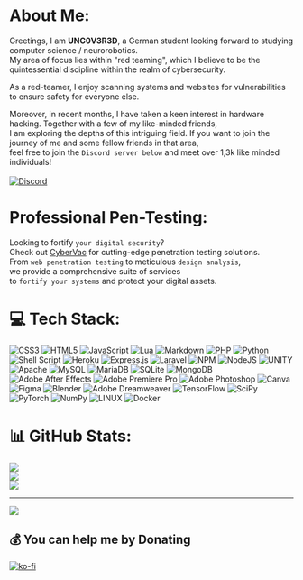 # About Me:
Greetings, I am **UNC0V3R3D**, a German student looking forward to studying computer science / neurorobotics.<br> My area of focus lies within "red teaming", which I believe to be the quintessential discipline within the realm of cybersecurity.

As a red-teamer, I enjoy scanning systems and websites for vulnerabilities to ensure safety for everyone else.

Moreover, in recent months, I have taken a keen interest in hardware hacking. Together with a few of my like-minded friends,<br> I am exploring the depths of this intriguing field. If you want to join the journey of me and some fellow friends in that area,<br> feel free to join the ``Discord server below`` and meet over 1,3k like minded individuals! <br><br>
[![Discord](https://img.shields.io/badge/Discord-%237289DA.svg?logo=discord&logoColor=white)](https://discord.gg/https://discord.gg/WWQETvS8Vv) 

# Professional Pen-Testing:

Looking to fortify ``your digital security``?<br> Check out [CyberVac](https://www.cybervac.solutions/) for cutting-edge penetration testing solutions. <br>
From ``web penetration testing`` to meticulous ``design analysis``,<br> we provide a comprehensive suite of services <br> to ``fortify your systems`` and protect your digital assets. <br>

# 💻 Tech Stack:
![CSS3](https://img.shields.io/badge/css3-%231572B6.svg?style=for-the-badge&logo=css3&logoColor=white) ![HTML5](https://img.shields.io/badge/html5-%23E34F26.svg?style=for-the-badge&logo=html5&logoColor=white) ![JavaScript](https://img.shields.io/badge/javascript-%23323330.svg?style=for-the-badge&logo=javascript&logoColor=%23F7DF1E) ![Lua](https://img.shields.io/badge/lua-%232C2D72.svg?style=for-the-badge&logo=lua&logoColor=white) ![Markdown](https://img.shields.io/badge/markdown-%23000000.svg?style=for-the-badge&logo=markdown&logoColor=white) ![PHP](https://img.shields.io/badge/php-%23777BB4.svg?style=for-the-badge&logo=php&logoColor=white) ![Python](https://img.shields.io/badge/python-3670A0?style=for-the-badge&logo=python&logoColor=ffdd54) ![Shell Script](https://img.shields.io/badge/shell_script-%23121011.svg?style=for-the-badge&logo=gnu-bash&logoColor=white) ![Heroku](https://img.shields.io/badge/heroku-%23430098.svg?style=for-the-badge&logo=heroku&logoColor=white) ![Express.js](https://img.shields.io/badge/express.js-%23404d59.svg?style=for-the-badge&logo=express&logoColor=%2361DAFB) ![Laravel](https://img.shields.io/badge/laravel-%23FF2D20.svg?style=for-the-badge&logo=laravel&logoColor=white) ![NPM](https://img.shields.io/badge/NPM-%23000000.svg?style=for-the-badge&logo=npm&logoColor=white) ![NodeJS](https://img.shields.io/badge/node.js-6DA55F?style=for-the-badge&logo=node.js&logoColor=white) ![UNITY](https://img.shields.io/badge/Unity-%2320232a.svg?style=for-the-badge&logo=unity&logoColor=white) ![Apache](https://img.shields.io/badge/apache-%23D42029.svg?style=for-the-badge&logo=apache&logoColor=white) ![MySQL](https://img.shields.io/badge/mysql-%2300f.svg?style=for-the-badge&logo=mysql&logoColor=white) ![MariaDB](https://img.shields.io/badge/MariaDB-003545?style=for-the-badge&logo=mariadb&logoColor=white) ![SQLite](https://img.shields.io/badge/sqlite-%2307405e.svg?style=for-the-badge&logo=sqlite&logoColor=white) ![MongoDB](https://img.shields.io/badge/MongoDB-%234ea94b.svg?style=for-the-badge&logo=mongodb&logoColor=white) ![Adobe After Effects](https://img.shields.io/badge/Adobe%20After%20Effects-9999FF.svg?style=for-the-badge&logo=Adobe%20After%20Effects&logoColor=white) ![Adobe Premiere Pro](https://img.shields.io/badge/Adobe%20Premiere%20Pro-9999FF.svg?style=for-the-badge&logo=Adobe%20Premiere%20Pro&logoColor=white) ![Adobe Photoshop](https://img.shields.io/badge/adobephotoshop-%2331A8FF.svg?style=for-the-badge&logo=adobephotoshop&logoColor=white) ![Canva](https://img.shields.io/badge/Canva-%2300C4CC.svg?style=for-the-badge&logo=Canva&logoColor=white) 	![Figma](https://img.shields.io/badge/figma-%23F24E1E.svg?style=for-the-badge&logo=figma&logoColor=white) ![Blender](https://img.shields.io/badge/blender-%23F5792A.svg?style=for-the-badge&logo=blender&logoColor=white) ![Adobe Dreamweaver](https://img.shields.io/badge/Adobe%20Dreamweaver-FF61F6.svg?style=for-the-badge&logo=Adobe%20Dreamweaver&logoColor=white) ![TensorFlow](https://img.shields.io/badge/TensorFlow-%23FF6F00.svg?style=for-the-badge&logo=TensorFlow&logoColor=white) ![SciPy](https://img.shields.io/badge/SciPy-%230C55A5.svg?style=for-the-badge&logo=scipy&logoColor=%white) ![PyTorch](https://img.shields.io/badge/PyTorch-%23EE4C2C.svg?style=for-the-badge&logo=PyTorch&logoColor=white) ![NumPy](https://img.shields.io/badge/numpy-%23013243.svg?style=for-the-badge&logo=numpy&logoColor=white) ![LINUX](https://img.shields.io/badge/Linux-FCC624?style=for-the-badge&logo=linux&logoColor=black) ![Docker](https://img.shields.io/badge/docker-%230db7ed.svg?style=for-the-badge&logo=docker&logoColor=white)
# 📊 GitHub Stats:
![](https://github-readme-stats.vercel.app/api?username=UNC0V3R3D&theme=dark&hide_border=false&include_all_commits=true&count_private=false)<br/>
![](https://github-readme-streak-stats.herokuapp.com/?user=UNC0V3R3D&theme=dark&hide_border=false)<br/>
![](https://github-readme-stats.vercel.app/api/top-langs/?username=UNC0V3R3D&theme=dark&hide_border=false&include_all_commits=true&count_private=false&layout=compact)

---
[![](https://visitcount.itsvg.in/api?id=UNC0V3R3D&label=Profile%20Views&color=0&icon=5&pretty=false)](https://visitcount.itsvg.in)

  ## 💰 You can help me by Donating
  [![ko-fi](https://ko-fi.com/img/githubbutton_sm.svg)](https://ko-fi.com/Q5Q5HIDDD)

  
<!-- Proudly created with GPRM ( https://gprm.itsvg.in ) -->
